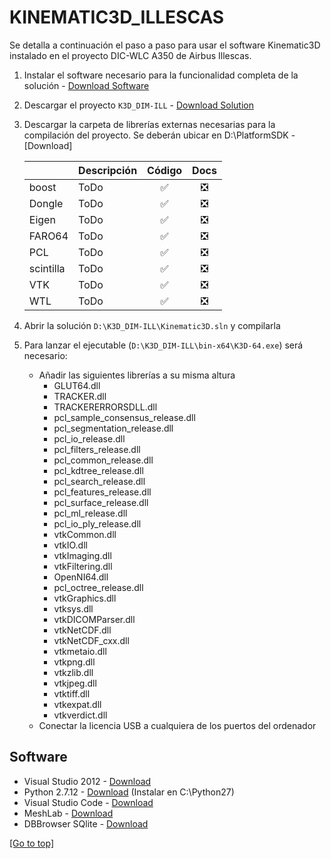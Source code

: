 # KINEMATIC3D_ILLESCAS
Se detalla a continuación el paso a paso para usar el software Kinematic3D instalado en el proyecto DIC-WLC A350 de Airbus Illescas.
1. Instalar el software necesario para la funcionalidad completa de la solución - [Download Software](#Software)
1. Descargar el proyecto `K3D_DIM-ILL` - [Download Solution](https://dev.azure.com/AritexSoftware/_git/K3D_DIM-ILL)
1. Descargar la carpeta de librerías externas necesarias para la compilación del proyecto. Se deberán ubicar en D:\PlatformSDK - [Download] 

      | | Descripción | Código | Docs |
      |-|:------------|:----:|:----:|
      |boost | ToDo |:white_check_mark:|:negative_squared_cross_mark:|
      |Dongle| ToDo |:white_check_mark:|:negative_squared_cross_mark:|
      |Eigen| ToDo |:white_check_mark:|:negative_squared_cross_mark:|
      |FARO64| ToDo |:white_check_mark:|:negative_squared_cross_mark:|
      |PCL| ToDo |:white_check_mark:|:negative_squared_cross_mark:|
      |scintilla| ToDo |:white_check_mark:|:negative_squared_cross_mark:|
      |VTK| ToDo |:white_check_mark:|:negative_squared_cross_mark:|
      |WTL| ToDo |:white_check_mark:|:negative_squared_cross_mark:|

4. Abrir la solución `D:\K3D_DIM-ILL\Kinematic3D.sln` y compilarla
1. Para lanzar el ejecutable (`D:\K3D_DIM-ILL\bin-x64\K3D-64.exe`) será necesario:
    * Añadir las siguientes librerías a su misma altura
      * GLUT64.dll
      * TRACKER.dll
      * TRACKERERRORSDLL.dll
      * pcl_sample_consensus_release.dll
      * pcl_segmentation_release.dll
      * pcl_io_release.dll
      * pcl_filters_release.dll
      * pcl_common_release.dll
      * pcl_kdtree_release.dll
      * pcl_search_release.dll
      * pcl_features_release.dll
      * pcl_surface_release.dll
      * pcl_ml_release.dll
      * pcl_io_ply_release.dll
      * vtkCommon.dll
      * vtkIO.dll
      * vtkImaging.dll
      * vtkFiltering.dll
      * OpenNI64.dll
      * pcl_octree_release.dll
      * vtkGraphics.dll
      * vtksys.dll
      * vtkDICOMParser.dll
      * vtkNetCDF.dll
      * vtkNetCDF_cxx.dll
      * vtkmetaio.dll
      * vtkpng.dll
      * vtkzlib.dll
      * vtkjpeg.dll
      * vtktiff.dll
      * vtkexpat.dll
      * vtkverdict.dll
    * Conectar la licencia USB a cualquiera de los puertos del ordenador

## Software
- Visual Studio 2012 - [Download](https://visualstudio.microsoft.com/es/vs/older-downloads/)
- Python 2.7.12 - [Download](https://www.python.org/downloads/release/python-2712/) (Instalar en C:\Python27)
- Visual Studio Code - [Download](https://code.visualstudio.com/)
- MeshLab - [Download](https://www.meshlab.net/#download)
- DBBrowser SQlite - [Download](https://sqlitebrowser.org/dl/)

[[Go to top]](#KINEMATIC3D_ILLESCAS)
